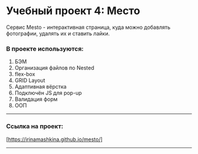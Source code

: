 # Учебный проект 4: Место

Сервис Mesto - интерактивная страница, куда можно добавлять фотографии, удалять их и ставить лайки.


### В проекте используются:
1. БЭМ
2. Организация файлов по Nested
3. flex-box
4. GRID Layout 
5. Адаптивная вёрстка
6. Подключён JS для pop-up
7. Валидация форм
8. ООП

***
### Cсылка на проект: 
[https://irinamashkina.github.io/mesto/]
***